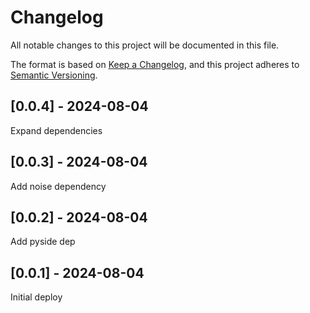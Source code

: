 # Changelog
All notable changes to this project will be documented in this file.

The format is based on [Keep a Changelog](https://keepachangelog.com/en/1.0.0/),
and this project adheres to [Semantic Versioning](https://semver.org/spec/v2.0.0.html).

## [0.0.4] - 2024-08-04
Expand dependencies

## [0.0.3] - 2024-08-04
Add noise dependency

## [0.0.2] - 2024-08-04
Add pyside dep

## [0.0.1] - 2024-08-04
Initial deploy
